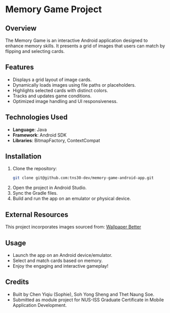 # Memory Game Project

## Overview

The Memory Game is an interactive Android application designed to enhance memory skills. It presents a grid of images that users can match by flipping and selecting cards.

## Features

- Displays a grid layout of image cards.
- Dynamically loads images using file paths or placeholders.
- Highlights selected cards with distinct colors.
- Tracks and updates game conditions.
- Optimized image handling and UI responsiveness.

## Technologies Used

- **Language**: Java
- **Framework**: Android SDK
- **Libraries**: BitmapFactory, ContextCompat

## Installation

1. Clone the repository:
   ```bash
   git clone git@github.com:tns30-dev/memory-game-android-app.git
   ```
2. Open the project in Android Studio.
3. Sync the Gradle files.
4. Build and run the app on an emulator or physical device.


## External Resources

This project incorporates images sourced from: [Wallpaper Better](https://www.wallpaperbetter.com/es/search?q=game)

## Usage

- Launch the app on an Android device/emulator.
- Select and match cards based on memory.
- Enjoy the engaging and interactive gameplay!

## Credits

- Built by Chen Yiqiu (Sophie), Soh Yong Sheng and Thet Naung Soe.
- Submitted as module project for NUS-ISS Graduate Certificate in Mobile Application Development.


